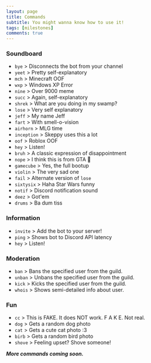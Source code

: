 ```yaml
---
layout: page
title: Commands
subtitle: You might wanna know how to use it!
tags: [milestones]
comments: true
---
```


### Soundboard
- `bye` > Disconnects the bot from your channel
- `yeet` > Pretty self-explanatory 
- `mch` > Minecraft OOF
- `wxp` > Windows XP Error
- `nine` > Over 9000 meme
- `succ` > Again, self-explanatory
- `shrek` > What are you doing in my swamp?
- `lose` > Very self explanatory
- `jeff` > My name Jeff
- `fart` > With smell-o-vision
- `airhorn` > MLG time
- `inception` > Skeppy uses this a lot
- `oof` > Roblox OOF
- `hey` > Listen!
- `bruh` > A classic expression of disappointment
- `nope` > I think this is from GTA 🤔
- `gamecube` > Yes, the full bootup
- `violin` > The very sad one
- `fail` > Alternate version of `lose`
- `sixtysix` > Haha Star Wars funny
- `notif` > Discord notification sound
- `deez` > Got'em
- `drums` > Ba dum tiss

### Information
- `invite` > Add the bot to your server!
- `ping` > Shows bot to Discord API latency
- `hey` > Listen!

### Moderation
- `ban` > Bans the specified user from the guild.
- `unban` > Unbans the specified user from the guild.
- `kick` > Kicks the specified user from the guild.
- `whois` > Shows semi-detailed info about user.

### Fun
- `cc` > This is FAKE. It does NOT work. F A K E. Not real.
- `dog` > Gets a random dog photo
- `cat` > Gets a cute cat photo :3
- `birb` > Gets a random bird photo
- `shove` > Feeling upset? Shove someone!



**_More commands coming soon._**
